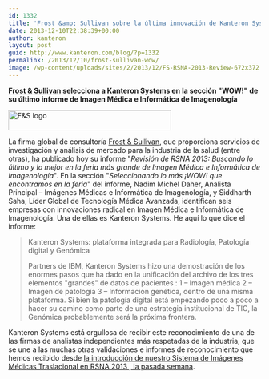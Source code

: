 ```yaml
---
id: 1332
title: 'Frost &amp; Sullivan sobre la última innovación de Kanteron Systems: “WOW!”'
date: 2013-12-10T22:38:39+00:00
author: kanteron
layout: post
guid: http://www.kanteron.com/blog/?p=1332
permalink: /2013/12/10/frost-sullivan-wow/
image: /wp-content/uploads/sites/2/2013/12/FS-RSNA-2013-Review-672x372.jpg
---
```

**<a title="http://www.frost.com/" href="http://www.frost.com/" target="_blank">Frost & Sullivan</a> selecciona a Kanteron Systems en la sección "WOW!" de su último informe de Imagen Médica e Informática de Imagenología** 

<img class="aligncenter size-full wp-image-1333" alt="F&S logo" src="http://blog.kanteron.com/es/wp-content/uploads/sites/2/2013/12/logo.gif" width="325" height="40" />

La firma global de consultoría <a title="http://www.frost.com/" href="http://www.frost.com/" target="_blank">Frost & Sullivan</a>, que proporciona servicios de investigación y análisis de mercado para la industria de la salud (entre otras), ha publicado hoy su informe "_Revisión de RSNA 2013: Buscando lo último y lo mejor en la feria más grande de Imagen Médica e Informática de Imagenología_". En la sección "_Seleccionando lo más ¡WOW! que encontramos en la feria_" del informe, Nadim Michel Daher, Analista Principal – Imágenes Médicas e Informática de Imagenología, y Siddharth Saha, Líder Global de Tecnología Médica Avanzada, identifican seis empresas con innovaciones radical en Imagen Médica e Informática de Imagenología. Una de ellas es Kanteron Systems. He aquí lo que dice el informe:

> Kanteron Systems: plataforma integrada para Radiología, Patología digital y Genómica
> 
> Partners de IBM, Kanteron Systems hizo una demostración de los enormes pasos que ha dado en la unificación del archivo de los tres elementos "grandes" de datos de pacientes : 1 – Imagen médica 2 – Imagen de patología 3 – Información genética, dentro de una misma plataforma. Si bien la patología digital está empezando poco a poco a hacer su camino como parte de una estrategia institucional de TIC, la Genómica probablemente será la próxima frontera.

Kanteron Systems está orgullosa de recibir este reconocimiento de una de las firmas de analistas independientes más respetadas de la industria, que se une a las muchas otras validaciones e informes de reconocimiento que hemos recibido desde <a title="http://www.kanteron.com/blog/es/healthcare/2013/11/kanteron-systems-introduces-the-first-translational-pacs-in-the-world-at-rsna-2013/" href="http://www.kanteron.com/blog/es/healthcare/2013/11/kanteron-systems-introduces-the-first-translational-pacs-in-the-world-at-rsna-2013/" target="_blank">la introducción de nuestro Sistema de Imágenes Médicas Traslacional en RSNA 2013 , la pasada semana</a>.